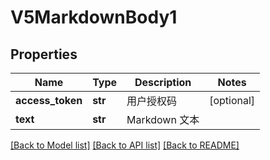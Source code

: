 # V5MarkdownBody1

## Properties
Name | Type | Description | Notes
------------ | ------------- | ------------- | -------------
**access_token** | **str** | 用户授权码 | [optional] 
**text** | **str** | Markdown 文本 | 

[[Back to Model list]](../README.md#documentation-for-models) [[Back to API list]](../README.md#documentation-for-api-endpoints) [[Back to README]](../README.md)

